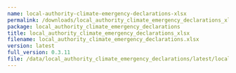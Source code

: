 ```yaml
---
name: local-authority-climate-emergency-declarations-xlsx
permalink: /downloads/local_authority_climate_emergency_declarations_xlsx/latest
package: local_authority_climate_emergency_declarations
title: local_authority_climate_emergency_declarations_xlsx
filename: local_authority_climate_emergency_declarations.xlsx
version: latest
full_version: 0.3.11
file: /data/local_authority_climate_emergency_declarations/latest/local_authority_climate_emergency_declarations.xlsx
---
```

